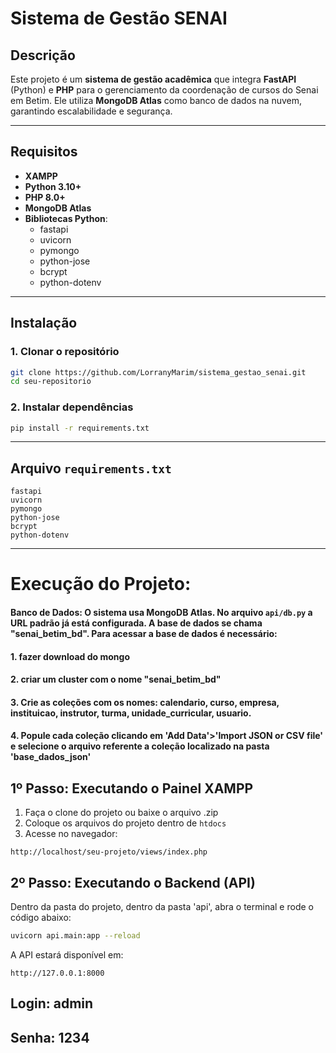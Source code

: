 
# Sistema de Gestão SENAI

## Descrição

Este projeto é um **sistema de gestão acadêmica** que integra **FastAPI** (Python) e **PHP** para o gerenciamento da coordenação de cursos do Senai em Betim.
Ele utiliza **MongoDB Atlas** como banco de dados na nuvem, garantindo escalabilidade e segurança.

---

## Requisitos

- **XAMPP**
- **Python 3.10+**
- **PHP 8.0+**
- **MongoDB Atlas** 
- **Bibliotecas Python**:
  - fastapi
  - uvicorn
  - pymongo
  - python-jose
  - bcrypt
  - python-dotenv

---

## Instalação

### 1. Clonar o repositório
```bash
git clone https://github.com/LorranyMarim/sistema_gestao_senai.git
cd seu-repositorio
```
### 2. Instalar dependências
```bash
pip install -r requirements.txt
```
---

## Arquivo `requirements.txt`
```
fastapi
uvicorn
pymongo
python-jose
bcrypt
python-dotenv
```
---

# Execução do Projeto:

#### Banco de Dados: O sistema usa MongoDB Atlas. No arquivo `api/db.py` a URL padrão já está configurada. A base de dados se chama "senai_betim_bd". Para acessar a base de dados é necessário:
#### 1. fazer download do mongo 
#### 2. criar um cluster com o nome "senai_betim_bd" 
#### 3. Crie as coleções com os nomes: calendario, curso, empresa, instituicao, instrutor, turma, unidade_curricular, usuario.
#### 4. Popule cada coleção clicando em 'Add Data'>'Import JSON or CSV file' e selecione o arquivo referente a coleção localizado na pasta 'base_dados_json'

## 1º Passo: Executando o Painel XAMPP
1. Faça o clone do projeto ou baixe o arquivo .zip
2. Coloque os arquivos do projeto dentro de `htdocs`
3. Acesse no navegador:
```
http://localhost/seu-projeto/views/index.php
```


## 2º Passo: Executando o Backend (API)
Dentro da pasta do projeto, dentro da pasta 'api', abra o terminal e rode o código abaixo:
```bash
uvicorn api.main:app --reload
```
A API estará disponível em:
```
http://127.0.0.1:8000
```



## Login: admin
## Senha: 1234
